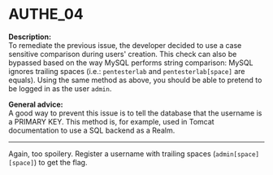 # AUTHE_04     
**Description:**     
To remediate the previous issue, the developer decided to use a case sensitive comparison during users' creation. This check can also be bypassed based on the way MySQL performs string comparison: MySQL ignores trailing spaces (i.e.: ```pentesterlab``` and ```pentesterlab[space]``` are equals). Using the same method as above, you should be able to pretend to be logged in as the user ```admin```.

**General advice:**  
A good way to prevent this issue is to tell the database that the username is a PRIMARY KEY. This method is, for example, used in Tomcat documentation to use a SQL backend as a Realm. 

---

Again, too spoilery. Register a username with trailing spaces (```admin[space][space]```) to get the flag.
